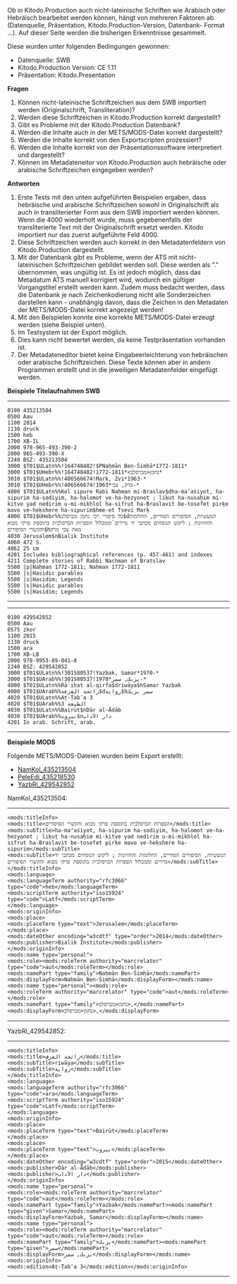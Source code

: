 Ob in Kitodo.Production auch nicht-lateinische Schriften wie Arabisch oder Hebräisch bearbeitet werden können, hängt von mehreren Faktoren ab (Datenquelle, Präsentation, Kitodo.Production-Version, Datenbank- Format ...). Auf dieser Seite werden die bisherigen Erkenntnisse gesammelt. 

Diese wurden unter folgenden Bedingungen gewonnen: 

- Datenquelle: SWB 
- Kitodo.Production Version: CE 1.11
- Präsentation: Kitodo.Presentation 


**Fragen** 

1. Können nicht-lateinische Schriftzeichen aus dem SWB importiert werden (Originalschrift, Transliteration)?
2. Werden diese Schriftzeichen in Kitodo.Production korrekt dargestellt?
3. Gibt es Probleme mit der Kitodo.Production Datenbank?
4. Werden die Inhalte auch in der METS/MODS-Datei korrekt dargestellt?
5. Werden die Inhalte korrekt von den Exportscripten prozessiert?
6. Werden die Inhalte korrekt von der Präsentationssoftware interpretiert und dargestellt?
7. Können im Metadateneitor von Kitodo.Production auch hebräische oder arabische Schriftzeichen eingegeben werden?


**Antworten**

1. Erste Tests mit den unten aufgeführten Beispielen ergaben, dass hebräische und arabische Schriftzeichen sowohl in Originalschrift als auch in transliterierter Form aus dem SWB importiert werden können.
Wenn die 4000 wiederholt wurde, muss gegebenenfalls der transliterierte Text mit der Originalschrift ersetzt werden. Kitodo importiert nur das zuerst aufgeführte Feld 4000. 
2. Diese Schriftzeichen werden auch korrekt in den Metadatenfeldern von Kitodo.Production  dargestellt.
3. Mit der Datenbank gibt es Probleme, wenn der ATS mit nicht-lateinischen Schriftzeichen gebildet werden soll. Diese werden als "." übernommen, was ungültig ist. Es ist jedoch möglich, dass das Metadatum ATS manuell korrigiert wird, wodurch ein gültiger Vorgangstitel erstellt werden kann.
Zudem muss bedacht werden, dass die Datenbank je nach Zeichenkodierung nicht alle Sonderzeichen darstellen kann - unabhängig davon, dass die Zeichen in den Metadaten der METS/MODS-Datei korrekt angezeigt werden!
4. Mit den Beispielen konnte eine korrekte METS/MODS-Datei erzeugt werden (siehe Beispiel unten).
5. Im Testsystem ist der Export möglich.
6. Dies kann nicht bewertet werden, da keine Testpräsentation vorhanden ist. 
7. Der Metadateneditor bietet keine Eingabeerleichterung von hebräischen oder arabische Schriftzeichen. Diese Texte können aber in andern Programmen erstellt und in die jeweiligen Metadatenfelder eingefügt werden.


**Beispiele Titelaufnahmen SWB**

---
	0100 435213504
	0500 Aau
	1100 2014
	1130 druck
	1500 heb
	1700 XB-IL
	2000 978-965-493-390-2
	2000 965-493-390-X
	2240 BSZ: 435213504
	3000 $T01$ULatn%%!164748482!$PNaḥmān Ben-Śimḥā*1772-1811*
	3000 $T01$UHebr%%!164748482!נחמן<מברסלב>*1772-1811*
	3010 $T01$ULatn%%!406566674!Mark, Zvi*1963-*
	3010 $T01$UHebr%%!406566674!מרק, צבי*1963-*
	4000 $T01$ULatn%%Kol sipure Rabi Naḥman mi-Braslav$dha-maʻaśiyot, ha-sipurim ha-sodiyim, ha-ḥalomot ṿe-ha-ḥezyonot ; liḳuṭ ha-nusaḥim mi-kitve yad nedirim u-mi-mikhlol ha-sifrut ha-Braslavit be-tosefet pirḳe mavo ṿe-heḳshere ha-sipurim$hme-et Tsevi Marḳ
	4000 $T01$UHebr%%כל סיפורי רבי נחמן מברסלב$dהמעשיות, הסיפורים הסודיים, החלומות והחזיונות ; ליקוט הנוסחים מכתבי יד נדירים`וממכלול הספרות הברסלבית בתוספת פרקי מבוא והקשרי הסיפורים$hמאת צבי מרק
	4030 Jerusalem$nBialik Institute
	4060 472 S.
	4062 25 cm
	4201 Includes bibliographical references (p. 457-461) and indexes
	4211 Complete stories of Rabbi Nachman of Bratslav
	5500 |p|Naḥman 1772-1811; Naḥman 1772-1811
	5500 |s|Hasidic parables
	5500 |s|Hasidim; Legends
	5500 |s|Hasidic parables
	5500 |s|Hasidim; Legends
---

---

	0100 429542852
	0500 Aau
	0575 zkor
	1100 2015
	1130 druck
	1500 ara
	1700 XB-LB
	2000 978-9953-89-041-8
	2240 BSZ: 429542852
	3000 $T01$ULatn%%!301580537!Yazbak, Samar*1970-*
	3000 $T01$UArab%%!301580537!يزبك, سمر*1970-*
	4000 $T01$ULatn%%Rāʾiḥat al-qirfa$driwāya$hSamar Yazbak
	4000 $T01$UArab%%رائحة القرفة$dرواية$hسمر يزبك
	4020 $T01$ULatn%%Aṭ-Ṭabʿa 3
	4020 $T01$UArab%%الطبعة 3
	4030 $T01$ULatn%%Bairūt$nDār al-Ādāb
	4030 $T01$UArab%%بيروت$nدار الآداب
	4201 In arab. Schrift, arab.
---

**Beispiele MODS**

Folgende METS/MODS-Dateien wurden beim Export erstellt:

- [NamKol_435213504](images/NamKol_435213504.xml)
- [PeleEdi_435218530](images/PeleEdi_435218530.xml)
- [YazbRi_429542852](images/YazbRi_429542852.xml)


NamKol_435213504: 

---
	<mods:titleInfo>
	<mods:title>הספרות הברסלבית בתוספת פרקי מבוא והקשרי הסיפורים</mods:title>
	<mods:subTitle>ha-maʻaśiyot, ha-sipurim ha-sodiyim, ha-ḥalomot ṿe-ha-ḥezyonot ; liḳuṭ ha-nusaḥim mi-kitve yad nedirim u-mi-mikhlol ha-sifrut ha-Braslavit be-tosefet pirḳe mavo ṿe-heḳshere ha-sipurim</mods:subTitle>
	<mods:subTitle>המעשיות, הסיפורים הסודיים, החלומות והחזיונות ; ליקוט הנוסחים מכתבי יד נדירים וממכלול הספרות הברסלבית בתוספת פרקי מבוא והקשרי הסיפורים</mods:subTitle>
	</mods:titleInfo>
	<mods:language>
	<mods:languageTerm authority="rfc3066" type="code">heb</mods:languageTerm>
	<mods:scriptTerm authority="iso15924" type="code">Latf</mods:scriptTerm>
	</mods:language>
	<mods:originInfo>
	<mods:place>
	<mods:placeTerm type="text">Jerusalem</mods:placeTerm>
	</mods:place>
	<mods:dateOther encoding="w3cdtf" type="order">2014</mods:dateOther>
	<mods:publisher>Bialik Institute</mods:publisher>
	</mods:originInfo>
	<mods:name type="personal">
	<mods:role><mods:roleTerm authority="marcrelator" type="code">aut</mods:roleTerm></mods:role>
	<mods:namePart type="family">Naḥmān Ben-Śimḥā</mods:namePart>
	<mods:displayForm>Naḥmān Ben-Śimḥā</mods:displayForm></mods:name>
	<mods:name type="personal"><mods:role>
	<mods:roleTerm authority="marcrelator" type="code">aut</mods:roleTerm></mods:role>
	<mods:namePart type="family">נחמן<מברסלב>,</mods:namePart>
	<mods:displayForm>נחמן<מברסלב>,</mods:displayForm>

---

 
YazbRi_429542852: 

---

	<mods:titleInfo>
	<mods:title>رائحة القرف</mods:title>
	<mods:subTitle>riwāya</mods:subTitle>
	<mods:subTitle>رواية</mods:subTitle>
	</mods:titleInfo>
	<mods:language>
	<mods:languageTerm authority="rfc3066" type="code">ara</mods:languageTerm>
	<mods:scriptTerm authority="iso15924" type="code">Latf</mods:scriptTerm>
	</mods:language>
	<mods:originInfo>
	<mods:place>
	<mods:placeTerm type="text">Bairūt</mods:placeTerm>
	</mods:place>
	<mods:place>
	<mods:placeTerm type="text">بيروت</mods:placeTerm>
	</mods:place>
	<mods:dateOther encoding="w3cdtf" type="order">2015</mods:dateOther>
	<mods:publisher>Dār al-Ādāb</mods:publisher>
	<mods:publisher>دار الآداب</mods:publisher>
	</mods:originInfo>
	<mods:name type="personal">
	<mods:role><mods:roleTerm authority="marcrelator" type="code">aut</mods:roleTerm></mods:role>
	<mods:namePart type="family">Yazbak</mods:namePart><mods:namePart type="given">Samar</mods:namePart>
	<mods:displayForm>Yazbak, Samar</mods:displayForm></mods:name>
	<mods:name type="personal">
	<mods:role><mods:roleTerm authority="marcrelator" type="code">aut</mods:roleTerm></mods:role>
	<mods:namePart type="family">يزبك</mods:namePart><mods:namePart type="given">سمر</mods:namePart>
	<mods:displayForm>يزبك, سمر</mods:displayForm></mods:name>
	<mods:originInfo>
	<mods:edition>Aṭ-Ṭabʿa 3</mods:edition></mods:originInfo>

---


